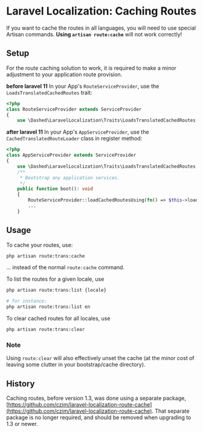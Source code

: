# Laravel Localization: Caching Routes

If you want to cache the routes in all languages, you will need to use special Artisan commands. **Using `artisan route:cache`** will not work correctly!

## Setup

For the route caching solution to work, it is required to make a minor adjustment to your application route provision.


**before laravel 11**
In your App's `RouteServiceProvider`, use the `LoadsTranslatedCachedRoutes` trait:

```php
<?php
class RouteServiceProvider extends ServiceProvider
{
    use \Dashed\LaravelLocalization\Traits\LoadsTranslatedCachedRoutes;
```
**after laravel 11** 
In your App's `AppServiceProvider`, use the `CachedTranslatedRouteLoader` class in register method:

```php
<?php
class AppServiceProvider extends ServiceProvider
{  
    use \Dashed\LaravelLocalization\Traits\LoadsTranslatedCachedRoutes;
    /**
     * Bootstrap any application services.
     */
    public function boot(): void
    {
        RouteServiceProvider::loadCachedRoutesUsing(fn() => $this->loadCachedRoutes());
        ...
    }   
```

## Usage

To cache your routes, use:

``` bash
php artisan route:trans:cache
```

... instead of the normal `route:cache` command.

To list the routes for a given locale, use 

``` bash
php artisan route:trans:list {locale}

# for instance:
php artisan route:trans:list en
```

To clear cached routes for all locales, use

``` bash
php artisan route:trans:clear
```

### Note

Using `route:clear` will also effectively unset the cache (at the minor cost of leaving some clutter in your bootstrap/cache directory).


## History

Caching routes, before version 1.3, was done using a separate package, 
 [https://github.com/czim/laravel-localization-route-cache](https://github.com/czim/laravel-localization-route-cache).
 That separate package is no longer required, and should be removed when upgrading to 1.3 or newer. 


